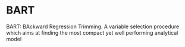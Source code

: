 # BART
BART: BAckward Regression Trimming. A variable selection procedure which aims at finding the most compact yet well performing analytical model
